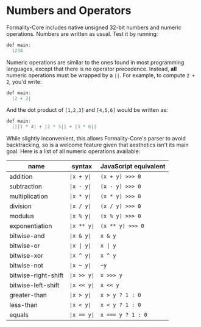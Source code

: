 # Numbers and Operators

Formality-Core includes native unsigned 32-bit numbers and numeric operations. Numbers are written as usual. Test it by running:

```javascript
def main:
  1234
```

Numeric operations are similar to the ones found in most programming languages, except that there is no operator precedence. Instead, **all** numeric operations must be wrapped by a `||`. For example, to compute `2 + 2`, you'd write:

```javascript
def main:
  |2 + 2|
```

And the dot product of `[1,2,3]` and `[4,5,6]` would be written as:

```javascript
def main:
  |||1 * 4| + |2 * 5|| + |3 * 6||
```

While slightly inconvenient, this allows Formality-Core's parser to avoid backtracking, so is a welcome feature given that aesthetics isn't its main goal. Here is a list of all numeric operations available:

name | syntax | JavaScript equivalent
--- | --- | ---
addition | `\|x + y\|` | `(x + y) >>> 0`
subtraction | `\|x - y\|` | `(x - y) >>> 0`
multiplication | `\|x * y\|` | `(x * y) >>> 0`
division | `\|x / y\|` | `(x / y) >>> 0`
modulus | `\|x % y\|` | `(x % y) >>> 0`
exponentiation | `\|x ** y\|` | `(x ** y) >>> 0`
bitwise-and | `\|x & y\|` | `x & y`
bitwise-or | `\|x \| y\|` | `x \| y`
bitwise-xor | `\|x ^ y\|` | `x ^ y`
bitwise-not | `\|x ~ y\|` | `~y`
bitwise-right-shift | `\|x >> y\|` | `x >>> y`
bitwise-left-shift | `\|x << y\|` | `x << y`
greater-than | `\|x > y\|` | `x > y ? 1 : 0`
less-than | `\|x < y\|` | `x < y ? 1 : 0`
equals | `\|x == y\|` | `x === y ? 1 : 0`
